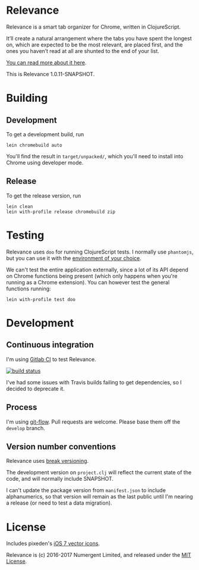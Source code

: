 # Relevance

Relevance is a smart tab organizer for Chrome, written in ClojureScript.   

It’ll create a natural arrangement where the tabs you have spent the longest on, which are expected to be the most relevant, are placed first, and the ones you haven’t read at all are shunted to the end of your list.

[You can read more about it here](https://numergent.com/relevance/).

This is Relevance 1.0.11-SNAPSHOT.

# Building

## Development

To get a development build, run

```
lein chromebuild auto
```

You'll find the result in `target/unpacked/`, which you'll need to install into Chrome using developer mode.

## Release

To get the release version, run

```
lein clean
lein with-profile release chromebuild zip
```


# Testing

Relevance uses `doo` for running ClojureScript tests. I normally use `phantomjs`, but you can use it with the [environment of your choice](https://github.com/bensu/doo#setting-up-environments).

We can't test the entire application externally, since a lot of its API depend on Chrome functions being present (which only happens when you're running as a Chrome extension).  You can however test the general functions running:

```
lein with-profile test doo
```


# Development

## Continuous integration

I'm using [Gitlab CI](https://gitlab.com/ricardojmendez/relevance/pipelines) to test Relevance.

[![build status](https://gitlab.com/ricardojmendez/relevance/badges/develop/build.svg)](https://gitlab.com/ricardojmendez/relevance/commits/develop)

I've had some issues with Travis builds failing to get dependencies, so I decided to deprecate it.

## Process

I'm using [git-flow](http://nvie.com/posts/a-successful-git-branching-model/). Pull requests are welcome. Please base them off the `develop` branch.

## Version number conventions

Relevance uses [break versioning](https://github.com/ptaoussanis/encore/blob/master/BREAK-VERSIONING.md).

The development version on `project.clj` will reflect the current state of the code, and will normally include SNAPSHOT.

I can't update the package version from `manifest.json` to include alphanumerics, so that version will remain as the last public until I'm nearing a release (or need to test a data migration).


# License

Includes pixeden's [iOS 7 vector icons](http://themes-pixeden.com/font-demos/7-stroke/).

Relevance is (c) 2016-2017 Numergent Limited, and released under the [MIT License](https://tldrlegal.com/license/mit-license).